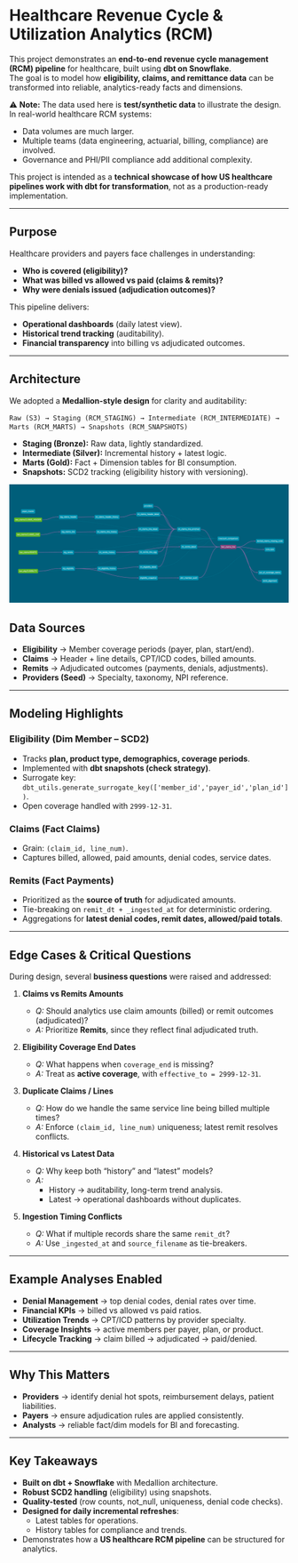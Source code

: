 # Healthcare Revenue Cycle & Utilization Analytics (RCM)

This project demonstrates an **end-to-end revenue cycle management (RCM) pipeline** for healthcare, built using **dbt on Snowflake**.  
The goal is to model how **eligibility, claims, and remittance data** can be transformed into reliable, analytics-ready facts and dimensions.  

⚠️ **Note:** The data used here is **test/synthetic data** to illustrate the design. In real-world healthcare RCM systems:  
- Data volumes are much larger.  
- Multiple teams (data engineering, actuarial, billing, compliance) are involved.  
- Governance and PHI/PII compliance add additional complexity.  

This project is intended as a **technical showcase of how US healthcare pipelines work with dbt for transformation**, not as a production-ready implementation.  

---

## Purpose

Healthcare providers and payers face challenges in understanding:  
- **Who is covered (eligibility)?**  
- **What was billed vs allowed vs paid (claims & remits)?**  
- **Why were denials issued (adjudication outcomes)?**  

This pipeline delivers:  
- **Operational dashboards** (daily latest view).  
- **Historical trend tracking** (auditability).  
- **Financial transparency** into billing vs adjudicated outcomes.  

---

## Architecture

We adopted a **Medallion-style design** for clarity and auditability:

```
Raw (S3) → Staging (RCM_STAGING) → Intermediate (RCM_INTERMEDIATE) → Marts (RCM_MARTS) → Snapshots (RCM_SNAPSHOTS)
```

- **Staging (Bronze):** Raw data, lightly standardized.  
- **Intermediate (Silver):** Incremental history + latest logic.  
- **Marts (Gold):** Fact + Dimension tables for BI consumption.  
- **Snapshots:** SCD2 tracking (eligibility history with versioning).  

![alt text](docs/dbt-dag.png)

## Data Sources

- **Eligibility** → Member coverage periods (payer, plan, start/end).  
- **Claims** → Header + line details, CPT/ICD codes, billed amounts.  
- **Remits** → Adjudicated outcomes (payments, denials, adjustments).  
- **Providers (Seed)** → Specialty, taxonomy, NPI reference.  

---

## Modeling Highlights

### Eligibility (Dim Member – SCD2)  
- Tracks **plan, product type, demographics, coverage periods**.  
- Implemented with **dbt snapshots (check strategy)**.  
- Surrogate key: `dbt_utils.generate_surrogate_key(['member_id','payer_id','plan_id'])`.  
- Open coverage handled with `2999-12-31`.  

### Claims (Fact Claims)  
- Grain: `(claim_id, line_num)`.  
- Captures billed, allowed, paid amounts, denial codes, service dates.  

### Remits (Fact Payments)  
- Prioritized as the **source of truth** for adjudicated amounts.  
- Tie-breaking on `remit_dt + _ingested_at` for deterministic ordering.  
- Aggregations for **latest denial codes, remit dates, allowed/paid totals**.  

---

## Edge Cases & Critical Questions  

During design, several **business questions** were raised and addressed:  

1. **Claims vs Remits Amounts**  
   - *Q:* Should analytics use claim amounts (billed) or remit outcomes (adjudicated)?  
   - *A:* Prioritize **Remits**, since they reflect final adjudicated truth.  

2. **Eligibility Coverage End Dates**  
   - *Q:* What happens when `coverage_end` is missing?  
   - *A:* Treat as **active coverage**, with `effective_to = 2999-12-31`.  

3. **Duplicate Claims / Lines**  
   - *Q:* How do we handle the same service line being billed multiple times?  
   - *A:* Enforce `(claim_id, line_num)` uniqueness; latest remit resolves conflicts.  

4. **Historical vs Latest Data**  
   - *Q:* Why keep both “history” and “latest” models?  
   - *A:*  
     - History → auditability, long-term trend analysis.  
     - Latest → operational dashboards without duplicates.  

5. **Ingestion Timing Conflicts**  
   - *Q:* What if multiple records share the same `remit_dt`?  
   - *A:* Use `_ingested_at` and `source_filename` as tie-breakers.  

---

## Example Analyses Enabled  

- **Denial Management** → top denial codes, denial rates over time.  
- **Financial KPIs** → billed vs allowed vs paid ratios.  
- **Utilization Trends** → CPT/ICD patterns by provider specialty.  
- **Coverage Insights** → active members per payer, plan, or product.  
- **Lifecycle Tracking** → claim billed → adjudicated → paid/denied.  

---

## Why This Matters  

- **Providers** → identify denial hot spots, reimbursement delays, patient liabilities.  
- **Payers** → ensure adjudication rules are applied consistently.  
- **Analysts** → reliable fact/dim models for BI and forecasting.  

---

## Key Takeaways  

- **Built on dbt + Snowflake** with Medallion architecture.  
- **Robust SCD2 handling** (eligibility) using snapshots.  
- **Quality-tested** (row counts, not_null, uniqueness, denial code checks).  
- **Designed for daily incremental refreshes**:  
  - Latest tables for operations.  
  - History tables for compliance and trends.  
- Demonstrates how a **US healthcare RCM pipeline** can be structured for analytics.  
